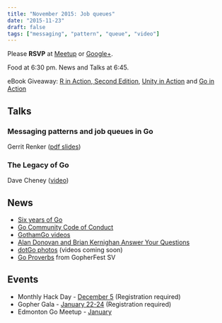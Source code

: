 ```yaml
---
title: "November 2015: Job queues"
date: "2015-11-23"
draft: false
tags: ["messaging", "pattern", "queue", "video"]
---
```

Please **RSVP** at [Meetup](https://www.meetup.com/startupedmonton/events/qfwsfhytpbfc/) or [Google+](https://plus.google.com/events/cdd6pk6dbgphjfc2l7siladbp4s?authkey=CKGC5cHphZm0wgE).

Food at 6:30 pm. News and Talks at 6:45.

eBook Giveaway: [R in Action, Second Edition](https://www.manning.com/books/r-in-action-second-edition), [Unity in Action](https://www.manning.com/books/unity-in-action) and [Go in Action](https://www.manning.com/books/go-in-action)

## Talks

### Messaging patterns and job queues in Go

Gerrit Renker ([pdf slides](https://github.com/edmontongo/presentations/raw/master/2015-11/MOMs/Messaging_and_Job_Queues_in_Go.pdf))

### The Legacy of Go

Dave Cheney ([video](https://www.youtube.com/watch?v=_2d3KfRt4XU))

## News

- [Six years of Go](https://blog.golang.org/6years)
- [Go Community Code of Conduct](https://golang.org/conduct)
- [GothamGo videos](https://www.youtube.com/playlist?list=PLeGxIOPLk9ELh9tsPZMzau6CzMjfMzp9-)
- [Alan Donovan and Brian Kernighan Answer Your Questions](http://features.slashdot.org/story/15/11/18/1748247/interviews-alan-donovan-and-brian-kernighan-answer-your-questions)
- [dotGo photos](https://www.flickr.com/photos/97226415@N08/sets/72157661133005275) (videos coming soon)
- [Go Proverbs](http://go-proverbs.github.io/) from GopherFest SV

## Events

- Monthly Hack Day - [December 5](https://www.meetup.com/startupedmonton/events/226796399/) (Registration required)
- Gopher Gala - [January 22-24](http://gophergala.com/) (Registration required)
- Edmonton Go Meetup - [January](/meetup/2016-01/)
